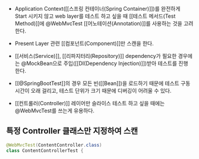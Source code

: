 - Application Context([[스프링 컨테이너(Spring Container)]])를 완전하게 Start 시키지 않고 web layer를 테스트 하고 싶을 때 [[테스트 메서드(Test Method)]]에 @WebMvcTest [[어노테이션(Annotation)]]를 사용하는 것을 고려한다. 
- Present Layer 관련 [[컴포넌트(Component)]]만 스캔을 한다.

- [[서비스(Service)]], [[리파지터리(Repository)]] dependency가 필요한 경우에는 @MockBean으로 주입([[DI(Dependency Injection)]])받아 테스트를 진행 한다. 

- [[@SpringBootTest]]의 경우 모든 빈([[Bean]])을 로드하기 때문에 테스트 구동 시간이 오래 걸리고, 테스트 단위가 크기 때문에 디버깅이 어려울 수 있다.
- [[컨트롤러(Controller)]] 레이어만 슬라이스 테스트 하고 싶을 때에는 @WebMvcTest를 쓰는게 유용하다.

## 특정 Controller 클래스만 지정하여 스캔

```java
@WebMvcTest(ContentController.class)
class ContentControllerTest {
```